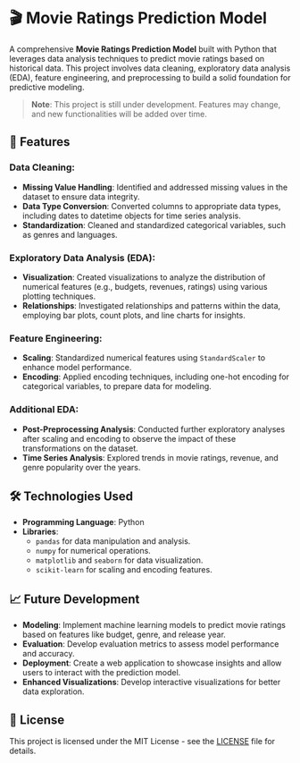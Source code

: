 # 🎬 Movie Ratings Prediction Model

A comprehensive **Movie Ratings Prediction Model** built with Python that leverages data analysis techniques to predict movie ratings based on historical data. This project involves data cleaning, exploratory data analysis (EDA), feature engineering, and preprocessing to build a solid foundation for predictive modeling.

> **Note**: This project is still under development. Features may change, and new functionalities will be added over time.

## 🚀 Features

### Data Cleaning:
- **Missing Value Handling**: Identified and addressed missing values in the dataset to ensure data integrity.
- **Data Type Conversion**: Converted columns to appropriate data types, including dates to datetime objects for time series analysis.
- **Standardization**: Cleaned and standardized categorical variables, such as genres and languages.

### Exploratory Data Analysis (EDA):
- **Visualization**: Created visualizations to analyze the distribution of numerical features (e.g., budgets, revenues, ratings) using various plotting techniques.
- **Relationships**: Investigated relationships and patterns within the data, employing bar plots, count plots, and line charts for insights.

### Feature Engineering:
- **Scaling**: Standardized numerical features using `StandardScaler` to enhance model performance.
- **Encoding**: Applied encoding techniques, including one-hot encoding for categorical variables, to prepare data for modeling.

### Additional EDA:
- **Post-Preprocessing Analysis**: Conducted further exploratory analyses after scaling and encoding to observe the impact of these transformations on the dataset.
- **Time Series Analysis**: Explored trends in movie ratings, revenue, and genre popularity over the years.

## 🛠 Technologies Used

- **Programming Language**: Python
- **Libraries**: 
  - `pandas` for data manipulation and analysis.
  - `numpy` for numerical operations.
  - `matplotlib` and `seaborn` for data visualization.
  - `scikit-learn` for scaling and encoding features.

## 📈 Future Development
- **Modeling**: Implement machine learning models to predict movie ratings based on features like budget, genre, and release year.
- **Evaluation**: Develop evaluation metrics to assess model performance and accuracy.
- **Deployment**: Create a web application to showcase insights and allow users to interact with the prediction model.
- **Enhanced Visualizations**: Develop interactive visualizations for better data exploration.

## 📝 License
This project is licensed under the MIT License - see the [LICENSE](LICENSE) file for details.
